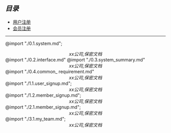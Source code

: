 
*目录*
---
* [用户注册](./1.1.user_signup.md)
* [会员注册](./1.2.member_signup.md)

---



@import "./0.1.system.md";
 *<center>xx公司,保密文档</center>*
@import "./0.2.interface.md"
@import "./0.3.system_summary.md"
 *<center>xx公司,保密文档</center>*
@import "./0.4.common_ requirement.md"
 *<center>xx公司,保密文档</center>*
@import "./1.1.user_signup.md";
 *<center>xx公司,保密文档</center>*
@import "./1.2.member_signup.md";
 *<center>xx公司,保密文档</center>*
@import "./2.1.member_signup.md";
*<center>xx公司,保密文档</center>*
@import "./3.1.my_team.md";
*<center>xx公司,保密文档</center>*
 


